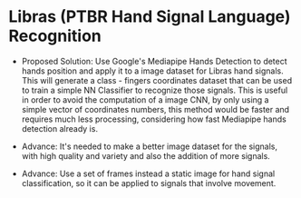 # Libras (PTBR Hand Signal Language) Recognition 

* Proposed Solution: Use Google's Mediapipe Hands Detection to detect hands position and apply it to a image dataset for
Libras hand signals. This will generate a class - fingers coordinates dataset that can be used to train a simple NN Classifier
to recognize those signals. This is useful in order to avoid the computation of a image CNN, by only using a simple vector of coordinates
numbers, this method would be faster and requires much less processing, considering how fast Mediapipe hands detection already is.

* Advance: It's needed to make a better image dataset for the signals, with high quality and variety and also the addition of more signals.

* Advance: Use a set of frames instead a static image for hand signal classification, so it can be applied to signals that involve movement.
